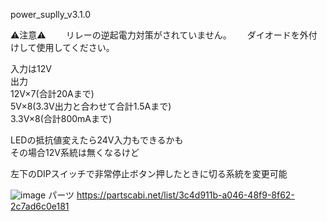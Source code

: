 power_suplly_v3.1.0

⚠注意⚠　　
リレーの逆起電力対策がされていません。　　
ダイオードを外付けして使用してください。　　

入力は12V  
出力  
12V×7(合計20Aまで)  
5V×8(3.3V出力と合わせて合計1.5Aまで)  
3.3V×8(合計800mAまで)  

LEDの抵抗値変えたら24V入力もできるかも  
その場合12V系統は無くなるけど　　

左下のDIPスイッチで非常停止ボタン押したときに切る系統を変更可能  

![image](https://github.com/user-attachments/assets/2731fc39-823f-4fc0-bf06-59285573ca0f)
パーツ
https://partscabi.net/list/3c4d911b-a046-48f9-8f62-2c7ad6c0e181

